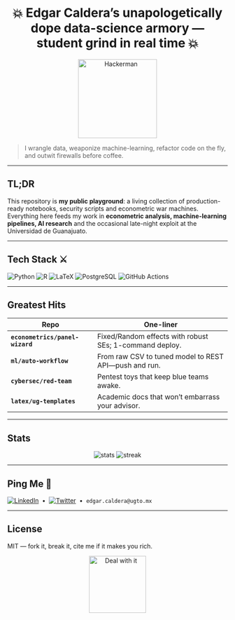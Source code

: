 <!-- ╔══════════════════════════════╗ -->
<!-- ║ README · Edgar Caldera, MSc? ║ -->
<!-- ╚══════════════════════════════╝ -->

<h1 align="center">💥 Edgar Caldera’s unapologetically dope data-science armory — student grind in real time 💥</h1>

<p align="center">
  <img src="https://media.giphy.com/media/gh0RRgkTxevtO/giphy.gif" width="180" alt="Hackerman">
</p>

> I wrangle data, weaponize machine-learning, refactor code on the fly, and outwit firewalls before coffee.

---

## TL;DR
This repository is **my public playground**: a living collection of production-ready notebooks, security scripts and econometric war machines. Everything here feeds my work in **econometric analysis, machine-learning pipelines, AI research** and the occasional late-night exploit at the Universidad de Guanajuato.

---

## Tech Stack ⚔️
![Python](https://img.shields.io/badge/Python-3776AB?style=flat&logo=python&logoColor=white)
![R](https://img.shields.io/badge/R-276DC3?style=flat&logo=r&logoColor=white)
![LaTeX](https://img.shields.io/badge/LaTeX-47A141?style=flat&logo=LaTeX&logoColor=white)
![PostgreSQL](https://img.shields.io/badge/PostgreSQL-316192?style=flat&logo=postgresql&logoColor=white)
![GitHub Actions](https://img.shields.io/badge/CI-GitHub_Actions-2088FF?style=flat&logo=github-actions&logoColor=white)

---

## Greatest Hits
| Repo | One-liner |
|------|-----------|
| **`econometrics/panel-wizard`** | Fixed/Random effects with robust SEs; 1-command deploy. |
| **`ml/auto-workflow`** | From raw CSV to tuned model to REST API—push and run. |
| **`cybersec/red-team`** | Pentest toys that keep blue teams awake. |
| **`latex/ug-templates`** | Academic docs that won’t embarrass your advisor. |

---

## Stats
<p align="center">
  <img src="https://github-readme-stats.vercel.app/api?username=<USER>&show_icons=true&hide=prs&theme=transparent" alt="stats">
  <img src="https://github-readme-streak-stats.herokuapp.com/?user=<USER>&theme=transparent" alt="streak">
</p>

---

## Ping Me 🔗
[![LinkedIn](https://img.shields.io/badge/LinkedIn-Edgar%20Caldera-blue?style=flat&logo=linkedin&logoColor=white)](https://linkedin.com/in/edgarcaldera)
&nbsp;•&nbsp;
[![Twitter](https://img.shields.io/badge/@caldera_data-1DA1F2?style=flat&logo=twitter&logoColor=white)](https://twitter.com/caldera_data)
&nbsp;•&nbsp;
`edgar.caldera@ugto.mx`

---

## License
MIT — fork it, break it, cite me if it makes you rich.

<p align="center">
  <img src="https://media.giphy.com/media/1lk1IcVgqPLkA/giphy.gif" width="130" alt="Deal with it">
</p>
